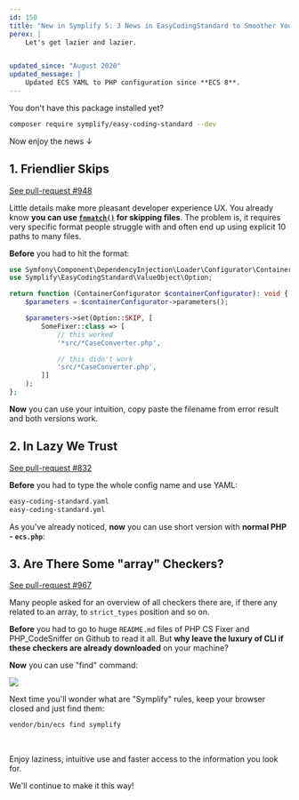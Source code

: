 ```yaml
---
id: 150
title: "New in Symplify 5: 3 News in EasyCodingStandard to Smoother Your Experience"
perex: |
    Let's get lazier and lazier.


updated_since: "August 2020"
updated_message: |
    Updated ECS YAML to PHP configuration since **ECS 8**.
---
```


You don't have this package installed yet?

```bash
composer require symplify/easy-coding-standard --dev
```

Now enjoy the news ↓

## 1. Friendlier Skips

<a href="https://github.com/symplify/symplify/pull/948/files" class="btn btn-dark btn-sm">
    See pull-request #948
</a>

Little details make more pleasant developer experience UX. You already know **you can use  [`fnmatch()`](http://php.net/manual/en/function.fnmatch.php) for skipping files**. The problem is, it requires very specific format people struggle with and often end up using explicit 10 paths to many files.

**Before** you had to hit the format:

```php
use Symfony\Component\DependencyInjection\Loader\Configurator\ContainerConfigurator;
use Symplify\EasyCodingStandard\ValueObject\Option;

return function (ContainerConfigurator $containerConfigurator): void {
    $parameters = $containerConfigurator->parameters();

    $parameters->set(Option::SKIP, [
        SomeFixer::class => [
            // this worked
            '*src/*CaseConverter.php',

            // this didn't work
            'src/*CaseConverter.php',
        ]]
    );
};

```

**Now** you can use your intuition, copy paste the filename from error result and both versions work.

## 2. In Lazy We Trust

<a href="https://github.com/symplify/symplify/pull/832/files" class="btn btn-dark btn-sm">
    See pull-request #832
</a>

**Before** you had to type the whole config name and use YAML:

```bash
easy-coding-standard.yaml
easy-coding-standard.yml
```

As you've already noticed, **now** you can use short version with **normal PHP - `ecs.php`**:

## 3. Are There Some "array" Checkers?

<a href="https://github.com/symplify/symplify/pull/967/files" class="btn btn-dark btn-sm">
    See pull-request #967
</a>

Many people asked for an overview of all checkers there are, if there any related to an array, to `strict_types` position and so on.

**Before** you had to go to huge `README.md` files of PHP CS Fixer and PHP_CodeSniffer on Github to read it all. But **why leave the luxury of CLI if these checkers are already downloaded** on your machine?

**Now** you can use "find" command:

<img src="/assets/images/posts/2018/symplify-5-ecs/find.gif" class="img-thumbnail">

Next time you'll wonder what are "Symplify" rules, keep your browser closed and just find them:

```bash
vendor/bin/ecs find symplify
```

<br>

Enjoy laziness, intuitive use and faster access to the information you look for.

We'll continue to make it this way!
